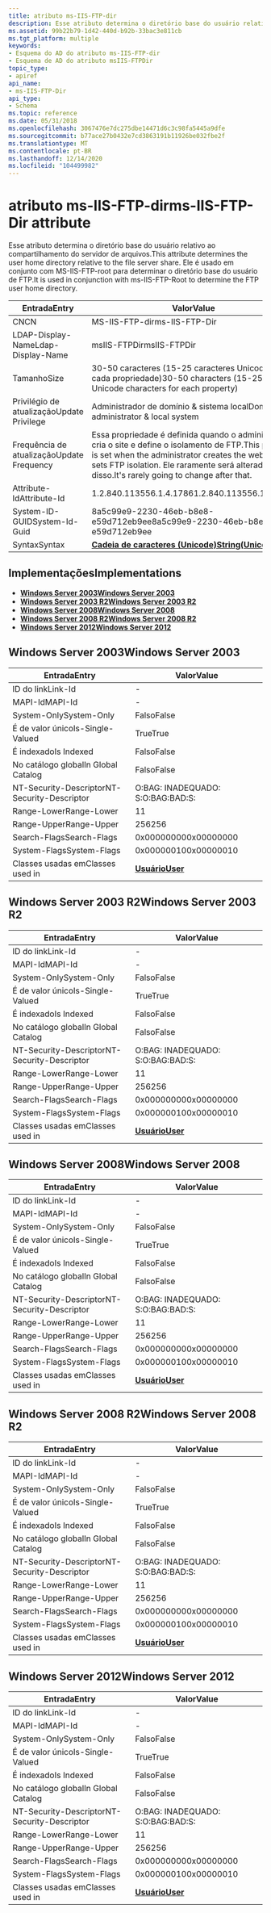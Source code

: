 ```yaml
---
title: atributo ms-IIS-FTP-dir
description: Esse atributo determina o diretório base do usuário relativo ao compartilhamento do servidor de arquivos. Ele é usado em conjunto com MS-IIS-FTP-root para determinar o diretório base do usuário de FTP.
ms.assetid: 99b22b79-1d42-440d-b92b-33bac3e811cb
ms.tgt_platform: multiple
keywords:
- Esquema do AD do atributo ms-IIS-FTP-dir
- Esquema de AD do atributo msIIS-FTPDir
topic_type:
- apiref
api_name:
- ms-IIS-FTP-Dir
api_type:
- Schema
ms.topic: reference
ms.date: 05/31/2018
ms.openlocfilehash: 3067476e7dc275dbe14471d6c3c98fa5445a9dfe
ms.sourcegitcommit: b77ace27b0432e7cd3863191b11926be032fbe2f
ms.translationtype: MT
ms.contentlocale: pt-BR
ms.lasthandoff: 12/14/2020
ms.locfileid: "104499982"
---
```

# <a name="ms-iis-ftp-dir-attribute"></a><span data-ttu-id="9c841-106">atributo ms-IIS-FTP-dir</span><span class="sxs-lookup"><span data-stu-id="9c841-106">ms-IIS-FTP-Dir attribute</span></span>

<span data-ttu-id="9c841-107">Esse atributo determina o diretório base do usuário relativo ao compartilhamento do servidor de arquivos.</span><span class="sxs-lookup"><span data-stu-id="9c841-107">This attribute determines the user home directory relative to the file server share.</span></span> <span data-ttu-id="9c841-108">Ele é usado em conjunto com MS-IIS-FTP-root para determinar o diretório base do usuário de FTP.</span><span class="sxs-lookup"><span data-stu-id="9c841-108">It is used in conjunction with ms-IIS-FTP-Root to determine the FTP user home directory.</span></span>



| <span data-ttu-id="9c841-109">Entrada</span><span class="sxs-lookup"><span data-stu-id="9c841-109">Entry</span></span> | <span data-ttu-id="9c841-110">Valor</span><span class="sxs-lookup"><span data-stu-id="9c841-110">Value</span></span> |
|-------------------|---------------------------------------------------------------------------------------------------------------------------------|
| <span data-ttu-id="9c841-111">CN</span><span class="sxs-lookup"><span data-stu-id="9c841-111">CN</span></span>                | <span data-ttu-id="9c841-112">MS-IIS-FTP-dir</span><span class="sxs-lookup"><span data-stu-id="9c841-112">ms-IIS-FTP-Dir</span></span>                                                                                                                  |
| <span data-ttu-id="9c841-113">LDAP-Display-Name</span><span class="sxs-lookup"><span data-stu-id="9c841-113">Ldap-Display-Name</span></span> | <span data-ttu-id="9c841-114">msIIS-FTPDir</span><span class="sxs-lookup"><span data-stu-id="9c841-114">msIIS-FTPDir</span></span>                                                                                                                    |
| <span data-ttu-id="9c841-115">Tamanho</span><span class="sxs-lookup"><span data-stu-id="9c841-115">Size</span></span>              | <span data-ttu-id="9c841-116">30-50 caracteres (15-25 caracteres Unicode para cada propriedade)</span><span class="sxs-lookup"><span data-stu-id="9c841-116">30-50 characters (15-25 Unicode characters for each property)</span></span>                                                                   |
| <span data-ttu-id="9c841-117">Privilégio de atualização</span><span class="sxs-lookup"><span data-stu-id="9c841-117">Update Privilege</span></span>  | <span data-ttu-id="9c841-118">Administrador de domínio & sistema local</span><span class="sxs-lookup"><span data-stu-id="9c841-118">Domain administrator & local system</span></span>                                                                                             |
| <span data-ttu-id="9c841-119">Frequência de atualização</span><span class="sxs-lookup"><span data-stu-id="9c841-119">Update Frequency</span></span>  | <span data-ttu-id="9c841-120">Essa propriedade é definida quando o administrador cria o site e define o isolamento de FTP.</span><span class="sxs-lookup"><span data-stu-id="9c841-120">This property is set when the administrator creates the website and sets FTP isolation.</span></span> <span data-ttu-id="9c841-121">Ele raramente será alterado depois disso.</span><span class="sxs-lookup"><span data-stu-id="9c841-121">It's rarely going to change after that.</span></span> |
| <span data-ttu-id="9c841-122">Attribute-Id</span><span class="sxs-lookup"><span data-stu-id="9c841-122">Attribute-Id</span></span>      | <span data-ttu-id="9c841-123">1.2.840.113556.1.4.1786</span><span class="sxs-lookup"><span data-stu-id="9c841-123">1.2.840.113556.1.4.1786</span></span>                                                                                                         |
| <span data-ttu-id="9c841-124">System-ID-GUID</span><span class="sxs-lookup"><span data-stu-id="9c841-124">System-Id-Guid</span></span>    | <span data-ttu-id="9c841-125">8a5c99e9-2230-46eb-b8e8-e59d712eb9ee</span><span class="sxs-lookup"><span data-stu-id="9c841-125">8a5c99e9-2230-46eb-b8e8-e59d712eb9ee</span></span>                                                                                            |
| <span data-ttu-id="9c841-126">Syntax</span><span class="sxs-lookup"><span data-stu-id="9c841-126">Syntax</span></span>            | [<span data-ttu-id="9c841-127">**Cadeia de caracteres (Unicode)**</span><span class="sxs-lookup"><span data-stu-id="9c841-127">**String(Unicode)**</span></span>](s-string-unicode.md)                                                                                     |



## <a name="implementations"></a><span data-ttu-id="9c841-128">Implementações</span><span class="sxs-lookup"><span data-stu-id="9c841-128">Implementations</span></span>

-   [<span data-ttu-id="9c841-129">**Windows Server 2003**</span><span class="sxs-lookup"><span data-stu-id="9c841-129">**Windows Server 2003**</span></span>](#windows-server-2003)
-   [<span data-ttu-id="9c841-130">**Windows Server 2003 R2**</span><span class="sxs-lookup"><span data-stu-id="9c841-130">**Windows Server 2003 R2**</span></span>](#windows-server-2003-r2)
-   [<span data-ttu-id="9c841-131">**Windows Server 2008**</span><span class="sxs-lookup"><span data-stu-id="9c841-131">**Windows Server 2008**</span></span>](#windows-server-2008)
-   [<span data-ttu-id="9c841-132">**Windows Server 2008 R2**</span><span class="sxs-lookup"><span data-stu-id="9c841-132">**Windows Server 2008 R2**</span></span>](#windows-server-2008-r2)
-   [<span data-ttu-id="9c841-133">**Windows Server 2012**</span><span class="sxs-lookup"><span data-stu-id="9c841-133">**Windows Server 2012**</span></span>](#windows-server-2012)

## <a name="windows-server-2003"></a><span data-ttu-id="9c841-134">Windows Server 2003</span><span class="sxs-lookup"><span data-stu-id="9c841-134">Windows Server 2003</span></span>



| <span data-ttu-id="9c841-135">Entrada</span><span class="sxs-lookup"><span data-stu-id="9c841-135">Entry</span></span> | <span data-ttu-id="9c841-136">Valor</span><span class="sxs-lookup"><span data-stu-id="9c841-136">Value</span></span> |
|------------------------|-----------------------------------|
| <span data-ttu-id="9c841-137">ID do link</span><span class="sxs-lookup"><span data-stu-id="9c841-137">Link-Id</span></span>                | \-                                |
| <span data-ttu-id="9c841-138">MAPI-Id</span><span class="sxs-lookup"><span data-stu-id="9c841-138">MAPI-Id</span></span>                | \-                                |
| <span data-ttu-id="9c841-139">System-Only</span><span class="sxs-lookup"><span data-stu-id="9c841-139">System-Only</span></span>            | <span data-ttu-id="9c841-140">Falso</span><span class="sxs-lookup"><span data-stu-id="9c841-140">False</span></span>                             |
| <span data-ttu-id="9c841-141">É de valor único</span><span class="sxs-lookup"><span data-stu-id="9c841-141">Is-Single-Valued</span></span>       | <span data-ttu-id="9c841-142">True</span><span class="sxs-lookup"><span data-stu-id="9c841-142">True</span></span>                              |
| <span data-ttu-id="9c841-143">É indexado</span><span class="sxs-lookup"><span data-stu-id="9c841-143">Is Indexed</span></span>             | <span data-ttu-id="9c841-144">Falso</span><span class="sxs-lookup"><span data-stu-id="9c841-144">False</span></span>                             |
| <span data-ttu-id="9c841-145">No catálogo global</span><span class="sxs-lookup"><span data-stu-id="9c841-145">In Global Catalog</span></span>      | <span data-ttu-id="9c841-146">Falso</span><span class="sxs-lookup"><span data-stu-id="9c841-146">False</span></span>                             |
| <span data-ttu-id="9c841-147">NT-Security-Descriptor</span><span class="sxs-lookup"><span data-stu-id="9c841-147">NT-Security-Descriptor</span></span> | <span data-ttu-id="9c841-148">O:BAG: INADEQUADO: S:</span><span class="sxs-lookup"><span data-stu-id="9c841-148">O:BAG:BAD:S:</span></span>                      |
| <span data-ttu-id="9c841-149">Range-Lower</span><span class="sxs-lookup"><span data-stu-id="9c841-149">Range-Lower</span></span>            | <span data-ttu-id="9c841-150">1</span><span class="sxs-lookup"><span data-stu-id="9c841-150">1</span></span>                                 |
| <span data-ttu-id="9c841-151">Range-Upper</span><span class="sxs-lookup"><span data-stu-id="9c841-151">Range-Upper</span></span>            | <span data-ttu-id="9c841-152">256</span><span class="sxs-lookup"><span data-stu-id="9c841-152">256</span></span>                               |
| <span data-ttu-id="9c841-153">Search-Flags</span><span class="sxs-lookup"><span data-stu-id="9c841-153">Search-Flags</span></span>           | <span data-ttu-id="9c841-154">0x00000000</span><span class="sxs-lookup"><span data-stu-id="9c841-154">0x00000000</span></span>                        |
| <span data-ttu-id="9c841-155">System-Flags</span><span class="sxs-lookup"><span data-stu-id="9c841-155">System-Flags</span></span>           | <span data-ttu-id="9c841-156">0x00000010</span><span class="sxs-lookup"><span data-stu-id="9c841-156">0x00000010</span></span>                        |
| <span data-ttu-id="9c841-157">Classes usadas em</span><span class="sxs-lookup"><span data-stu-id="9c841-157">Classes used in</span></span>        | [<span data-ttu-id="9c841-158">**Usuário**</span><span class="sxs-lookup"><span data-stu-id="9c841-158">**User**</span></span>](c-user.md)<br/> |



## <a name="windows-server-2003-r2"></a><span data-ttu-id="9c841-159">Windows Server 2003 R2</span><span class="sxs-lookup"><span data-stu-id="9c841-159">Windows Server 2003 R2</span></span>



| <span data-ttu-id="9c841-160">Entrada</span><span class="sxs-lookup"><span data-stu-id="9c841-160">Entry</span></span> | <span data-ttu-id="9c841-161">Valor</span><span class="sxs-lookup"><span data-stu-id="9c841-161">Value</span></span> |
|------------------------|-----------------------------------|
| <span data-ttu-id="9c841-162">ID do link</span><span class="sxs-lookup"><span data-stu-id="9c841-162">Link-Id</span></span>                | \-                                |
| <span data-ttu-id="9c841-163">MAPI-Id</span><span class="sxs-lookup"><span data-stu-id="9c841-163">MAPI-Id</span></span>                | \-                                |
| <span data-ttu-id="9c841-164">System-Only</span><span class="sxs-lookup"><span data-stu-id="9c841-164">System-Only</span></span>            | <span data-ttu-id="9c841-165">Falso</span><span class="sxs-lookup"><span data-stu-id="9c841-165">False</span></span>                             |
| <span data-ttu-id="9c841-166">É de valor único</span><span class="sxs-lookup"><span data-stu-id="9c841-166">Is-Single-Valued</span></span>       | <span data-ttu-id="9c841-167">True</span><span class="sxs-lookup"><span data-stu-id="9c841-167">True</span></span>                              |
| <span data-ttu-id="9c841-168">É indexado</span><span class="sxs-lookup"><span data-stu-id="9c841-168">Is Indexed</span></span>             | <span data-ttu-id="9c841-169">Falso</span><span class="sxs-lookup"><span data-stu-id="9c841-169">False</span></span>                             |
| <span data-ttu-id="9c841-170">No catálogo global</span><span class="sxs-lookup"><span data-stu-id="9c841-170">In Global Catalog</span></span>      | <span data-ttu-id="9c841-171">Falso</span><span class="sxs-lookup"><span data-stu-id="9c841-171">False</span></span>                             |
| <span data-ttu-id="9c841-172">NT-Security-Descriptor</span><span class="sxs-lookup"><span data-stu-id="9c841-172">NT-Security-Descriptor</span></span> | <span data-ttu-id="9c841-173">O:BAG: INADEQUADO: S:</span><span class="sxs-lookup"><span data-stu-id="9c841-173">O:BAG:BAD:S:</span></span>                      |
| <span data-ttu-id="9c841-174">Range-Lower</span><span class="sxs-lookup"><span data-stu-id="9c841-174">Range-Lower</span></span>            | <span data-ttu-id="9c841-175">1</span><span class="sxs-lookup"><span data-stu-id="9c841-175">1</span></span>                                 |
| <span data-ttu-id="9c841-176">Range-Upper</span><span class="sxs-lookup"><span data-stu-id="9c841-176">Range-Upper</span></span>            | <span data-ttu-id="9c841-177">256</span><span class="sxs-lookup"><span data-stu-id="9c841-177">256</span></span>                               |
| <span data-ttu-id="9c841-178">Search-Flags</span><span class="sxs-lookup"><span data-stu-id="9c841-178">Search-Flags</span></span>           | <span data-ttu-id="9c841-179">0x00000000</span><span class="sxs-lookup"><span data-stu-id="9c841-179">0x00000000</span></span>                        |
| <span data-ttu-id="9c841-180">System-Flags</span><span class="sxs-lookup"><span data-stu-id="9c841-180">System-Flags</span></span>           | <span data-ttu-id="9c841-181">0x00000010</span><span class="sxs-lookup"><span data-stu-id="9c841-181">0x00000010</span></span>                        |
| <span data-ttu-id="9c841-182">Classes usadas em</span><span class="sxs-lookup"><span data-stu-id="9c841-182">Classes used in</span></span>        | [<span data-ttu-id="9c841-183">**Usuário**</span><span class="sxs-lookup"><span data-stu-id="9c841-183">**User**</span></span>](c-user.md)<br/> |



## <a name="windows-server-2008"></a><span data-ttu-id="9c841-184">Windows Server 2008</span><span class="sxs-lookup"><span data-stu-id="9c841-184">Windows Server 2008</span></span>



| <span data-ttu-id="9c841-185">Entrada</span><span class="sxs-lookup"><span data-stu-id="9c841-185">Entry</span></span> | <span data-ttu-id="9c841-186">Valor</span><span class="sxs-lookup"><span data-stu-id="9c841-186">Value</span></span> |
|------------------------|-----------------------------------|
| <span data-ttu-id="9c841-187">ID do link</span><span class="sxs-lookup"><span data-stu-id="9c841-187">Link-Id</span></span>                | \-                                |
| <span data-ttu-id="9c841-188">MAPI-Id</span><span class="sxs-lookup"><span data-stu-id="9c841-188">MAPI-Id</span></span>                | \-                                |
| <span data-ttu-id="9c841-189">System-Only</span><span class="sxs-lookup"><span data-stu-id="9c841-189">System-Only</span></span>            | <span data-ttu-id="9c841-190">Falso</span><span class="sxs-lookup"><span data-stu-id="9c841-190">False</span></span>                             |
| <span data-ttu-id="9c841-191">É de valor único</span><span class="sxs-lookup"><span data-stu-id="9c841-191">Is-Single-Valued</span></span>       | <span data-ttu-id="9c841-192">True</span><span class="sxs-lookup"><span data-stu-id="9c841-192">True</span></span>                              |
| <span data-ttu-id="9c841-193">É indexado</span><span class="sxs-lookup"><span data-stu-id="9c841-193">Is Indexed</span></span>             | <span data-ttu-id="9c841-194">Falso</span><span class="sxs-lookup"><span data-stu-id="9c841-194">False</span></span>                             |
| <span data-ttu-id="9c841-195">No catálogo global</span><span class="sxs-lookup"><span data-stu-id="9c841-195">In Global Catalog</span></span>      | <span data-ttu-id="9c841-196">Falso</span><span class="sxs-lookup"><span data-stu-id="9c841-196">False</span></span>                             |
| <span data-ttu-id="9c841-197">NT-Security-Descriptor</span><span class="sxs-lookup"><span data-stu-id="9c841-197">NT-Security-Descriptor</span></span> | <span data-ttu-id="9c841-198">O:BAG: INADEQUADO: S:</span><span class="sxs-lookup"><span data-stu-id="9c841-198">O:BAG:BAD:S:</span></span>                      |
| <span data-ttu-id="9c841-199">Range-Lower</span><span class="sxs-lookup"><span data-stu-id="9c841-199">Range-Lower</span></span>            | <span data-ttu-id="9c841-200">1</span><span class="sxs-lookup"><span data-stu-id="9c841-200">1</span></span>                                 |
| <span data-ttu-id="9c841-201">Range-Upper</span><span class="sxs-lookup"><span data-stu-id="9c841-201">Range-Upper</span></span>            | <span data-ttu-id="9c841-202">256</span><span class="sxs-lookup"><span data-stu-id="9c841-202">256</span></span>                               |
| <span data-ttu-id="9c841-203">Search-Flags</span><span class="sxs-lookup"><span data-stu-id="9c841-203">Search-Flags</span></span>           | <span data-ttu-id="9c841-204">0x00000000</span><span class="sxs-lookup"><span data-stu-id="9c841-204">0x00000000</span></span>                        |
| <span data-ttu-id="9c841-205">System-Flags</span><span class="sxs-lookup"><span data-stu-id="9c841-205">System-Flags</span></span>           | <span data-ttu-id="9c841-206">0x00000010</span><span class="sxs-lookup"><span data-stu-id="9c841-206">0x00000010</span></span>                        |
| <span data-ttu-id="9c841-207">Classes usadas em</span><span class="sxs-lookup"><span data-stu-id="9c841-207">Classes used in</span></span>        | [<span data-ttu-id="9c841-208">**Usuário**</span><span class="sxs-lookup"><span data-stu-id="9c841-208">**User**</span></span>](c-user.md)<br/> |



## <a name="windows-server-2008-r2"></a><span data-ttu-id="9c841-209">Windows Server 2008 R2</span><span class="sxs-lookup"><span data-stu-id="9c841-209">Windows Server 2008 R2</span></span>



| <span data-ttu-id="9c841-210">Entrada</span><span class="sxs-lookup"><span data-stu-id="9c841-210">Entry</span></span> | <span data-ttu-id="9c841-211">Valor</span><span class="sxs-lookup"><span data-stu-id="9c841-211">Value</span></span> |
|------------------------|-----------------------------------|
| <span data-ttu-id="9c841-212">ID do link</span><span class="sxs-lookup"><span data-stu-id="9c841-212">Link-Id</span></span>                | \-                                |
| <span data-ttu-id="9c841-213">MAPI-Id</span><span class="sxs-lookup"><span data-stu-id="9c841-213">MAPI-Id</span></span>                | \-                                |
| <span data-ttu-id="9c841-214">System-Only</span><span class="sxs-lookup"><span data-stu-id="9c841-214">System-Only</span></span>            | <span data-ttu-id="9c841-215">Falso</span><span class="sxs-lookup"><span data-stu-id="9c841-215">False</span></span>                             |
| <span data-ttu-id="9c841-216">É de valor único</span><span class="sxs-lookup"><span data-stu-id="9c841-216">Is-Single-Valued</span></span>       | <span data-ttu-id="9c841-217">True</span><span class="sxs-lookup"><span data-stu-id="9c841-217">True</span></span>                              |
| <span data-ttu-id="9c841-218">É indexado</span><span class="sxs-lookup"><span data-stu-id="9c841-218">Is Indexed</span></span>             | <span data-ttu-id="9c841-219">Falso</span><span class="sxs-lookup"><span data-stu-id="9c841-219">False</span></span>                             |
| <span data-ttu-id="9c841-220">No catálogo global</span><span class="sxs-lookup"><span data-stu-id="9c841-220">In Global Catalog</span></span>      | <span data-ttu-id="9c841-221">Falso</span><span class="sxs-lookup"><span data-stu-id="9c841-221">False</span></span>                             |
| <span data-ttu-id="9c841-222">NT-Security-Descriptor</span><span class="sxs-lookup"><span data-stu-id="9c841-222">NT-Security-Descriptor</span></span> | <span data-ttu-id="9c841-223">O:BAG: INADEQUADO: S:</span><span class="sxs-lookup"><span data-stu-id="9c841-223">O:BAG:BAD:S:</span></span>                      |
| <span data-ttu-id="9c841-224">Range-Lower</span><span class="sxs-lookup"><span data-stu-id="9c841-224">Range-Lower</span></span>            | <span data-ttu-id="9c841-225">1</span><span class="sxs-lookup"><span data-stu-id="9c841-225">1</span></span>                                 |
| <span data-ttu-id="9c841-226">Range-Upper</span><span class="sxs-lookup"><span data-stu-id="9c841-226">Range-Upper</span></span>            | <span data-ttu-id="9c841-227">256</span><span class="sxs-lookup"><span data-stu-id="9c841-227">256</span></span>                               |
| <span data-ttu-id="9c841-228">Search-Flags</span><span class="sxs-lookup"><span data-stu-id="9c841-228">Search-Flags</span></span>           | <span data-ttu-id="9c841-229">0x00000000</span><span class="sxs-lookup"><span data-stu-id="9c841-229">0x00000000</span></span>                        |
| <span data-ttu-id="9c841-230">System-Flags</span><span class="sxs-lookup"><span data-stu-id="9c841-230">System-Flags</span></span>           | <span data-ttu-id="9c841-231">0x00000010</span><span class="sxs-lookup"><span data-stu-id="9c841-231">0x00000010</span></span>                        |
| <span data-ttu-id="9c841-232">Classes usadas em</span><span class="sxs-lookup"><span data-stu-id="9c841-232">Classes used in</span></span>        | [<span data-ttu-id="9c841-233">**Usuário**</span><span class="sxs-lookup"><span data-stu-id="9c841-233">**User**</span></span>](c-user.md)<br/> |



## <a name="windows-server-2012"></a><span data-ttu-id="9c841-234">Windows Server 2012</span><span class="sxs-lookup"><span data-stu-id="9c841-234">Windows Server 2012</span></span>



| <span data-ttu-id="9c841-235">Entrada</span><span class="sxs-lookup"><span data-stu-id="9c841-235">Entry</span></span> | <span data-ttu-id="9c841-236">Valor</span><span class="sxs-lookup"><span data-stu-id="9c841-236">Value</span></span> |
|------------------------|-----------------------------------|
| <span data-ttu-id="9c841-237">ID do link</span><span class="sxs-lookup"><span data-stu-id="9c841-237">Link-Id</span></span>                | \-                                |
| <span data-ttu-id="9c841-238">MAPI-Id</span><span class="sxs-lookup"><span data-stu-id="9c841-238">MAPI-Id</span></span>                | \-                                |
| <span data-ttu-id="9c841-239">System-Only</span><span class="sxs-lookup"><span data-stu-id="9c841-239">System-Only</span></span>            | <span data-ttu-id="9c841-240">Falso</span><span class="sxs-lookup"><span data-stu-id="9c841-240">False</span></span>                             |
| <span data-ttu-id="9c841-241">É de valor único</span><span class="sxs-lookup"><span data-stu-id="9c841-241">Is-Single-Valued</span></span>       | <span data-ttu-id="9c841-242">True</span><span class="sxs-lookup"><span data-stu-id="9c841-242">True</span></span>                              |
| <span data-ttu-id="9c841-243">É indexado</span><span class="sxs-lookup"><span data-stu-id="9c841-243">Is Indexed</span></span>             | <span data-ttu-id="9c841-244">Falso</span><span class="sxs-lookup"><span data-stu-id="9c841-244">False</span></span>                             |
| <span data-ttu-id="9c841-245">No catálogo global</span><span class="sxs-lookup"><span data-stu-id="9c841-245">In Global Catalog</span></span>      | <span data-ttu-id="9c841-246">Falso</span><span class="sxs-lookup"><span data-stu-id="9c841-246">False</span></span>                             |
| <span data-ttu-id="9c841-247">NT-Security-Descriptor</span><span class="sxs-lookup"><span data-stu-id="9c841-247">NT-Security-Descriptor</span></span> | <span data-ttu-id="9c841-248">O:BAG: INADEQUADO: S:</span><span class="sxs-lookup"><span data-stu-id="9c841-248">O:BAG:BAD:S:</span></span>                      |
| <span data-ttu-id="9c841-249">Range-Lower</span><span class="sxs-lookup"><span data-stu-id="9c841-249">Range-Lower</span></span>            | <span data-ttu-id="9c841-250">1</span><span class="sxs-lookup"><span data-stu-id="9c841-250">1</span></span>                                 |
| <span data-ttu-id="9c841-251">Range-Upper</span><span class="sxs-lookup"><span data-stu-id="9c841-251">Range-Upper</span></span>            | <span data-ttu-id="9c841-252">256</span><span class="sxs-lookup"><span data-stu-id="9c841-252">256</span></span>                               |
| <span data-ttu-id="9c841-253">Search-Flags</span><span class="sxs-lookup"><span data-stu-id="9c841-253">Search-Flags</span></span>           | <span data-ttu-id="9c841-254">0x00000000</span><span class="sxs-lookup"><span data-stu-id="9c841-254">0x00000000</span></span>                        |
| <span data-ttu-id="9c841-255">System-Flags</span><span class="sxs-lookup"><span data-stu-id="9c841-255">System-Flags</span></span>           | <span data-ttu-id="9c841-256">0x00000010</span><span class="sxs-lookup"><span data-stu-id="9c841-256">0x00000010</span></span>                        |
| <span data-ttu-id="9c841-257">Classes usadas em</span><span class="sxs-lookup"><span data-stu-id="9c841-257">Classes used in</span></span>        | [<span data-ttu-id="9c841-258">**Usuário**</span><span class="sxs-lookup"><span data-stu-id="9c841-258">**User**</span></span>](c-user.md)<br/> |



 

 





